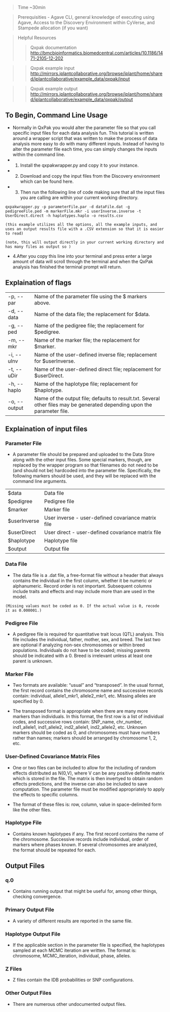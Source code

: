 >  Time ~30min

>  Prerequisities - Agave CLI, general knowledge of executing using Agave, Access to the Discovery Environment within CyVerse, and Stampede allocation (if you want)

>  Helpful Resources
>> Qxpak documentation http://bmcbioinformatics.biomedcentral.com/articles/10.1186/1471-2105-12-202

>>  Qxpak example input http://mirrors.iplantcollaborative.org/browse/iplant/home/shared/iplantcollaborative/example_data/qxpak/input

>>  Qxpak example output http://mirrors.iplantcollaborative.org/browse/iplant/home/shared/iplantcollaborative/example_data/qxpak/output


## To Begin, Command Line Usage
-   Normally in QxPak you would alter the parameter file so that you call specific input files for each data analysis fun. This tutorial is written around a wrapper script that was written to make the process of data analysis more easy to do with many different inputs. Instead of having to alter the parameter file each time, you can simply changes the inputs within the command line. 
-   1. Install the qxpakwrapper.py and copy it to your instance.
-   2. Download and copy the input files from the Discovery environment which can be found here.  
-   3. Then run the following line of code making sure that all the input files you are calling are within your current working directory.

```qxpakwrapper.py -p parameterFile.par -d dataFile.dat -g pedigreeFile.ped -m markerFile.mkr -i userInverse.inverse -t UserDirect.direct -h haplotypes.haplo -o results.csv```


```(this example utilizes all the options, all the example inputs, and uses an output results file with a .CSV extension so that it is easier to read)```

```(note, this will output directly in your current working directory and has many files as output so )```

-   4.After you copy this line into your terminal and press enter a large amount of data will scroll through the terminal and when the QxPak analysis has finished the terminal prompt will return.

##  Explaination of flags
|          |                                                                                                                          |
|--------------|--------------------------------------------------------------------------------------------------------------------------|
| -p, --par    | Name of the parameter file using the $ markers above.                                                                    |
| -d, --data   | Name of the data file; the replacement for $data.                                                                        |
| -g, --ped    | Name of the pedigree file; the replacement for $pedigree.                                                                |
| -m, --mkr    | Name of the marker file; the replacement for $marker.                                                                    |
| -i, --uInv   | Name of the user-defined inverse file; replacement for $userInverse.                                                     |
| -t, --uDir   | Name of the user-defined direct file; replacement for $userDirect.                                                       |
| -h, --haplo  | Name of the haplotype file; replacement for $haplotype.                                                                  |
| -o, --output | Name of the output file; defaults to result.txt. Several other files may be generated depending upon the parameter file. |

##  Explaination of input files
### Parameter File
-   A parameter file should be prepared and uploaded to the Data Store along with the other input files. Some special markers, though, are replaced by the wrapper program so that filenames do not need to be (and should not be) hardcoded into the parameter file. Specifically, the following markers should be used, and they will be replaced with the command line arguments.

|              |                                                    |
|--------------|----------------------------------------------------|
| $data        | Data file                                          |
| $pedigree    | Pedigree file                                      |
| $marker      | Marker file                                        |
| $userInverse | User inverse - user-defined covariance matrix file |
| $userDirect  | User direct - user-defined covariance matrix file  |
| $haplotype   | Haplotype file                                     |
| $output      | Output file                                        |

### Data File
- The data file is a .dat file, a free-format file without a header that always contains the individual in the first column, whether it be numeric or alphanumeric. Record order is not important. Subsequent columns include traits and effects and may include more than are used in the model.

```
(Missing values must be coded as 0. If the actual value is 0, recode it as 0.000001.)
```

### Pedigree File
- A pedigree file is required for quantitative trait locus (QTL) analysis. This file includes the individual, father, mother, sex, and breed. The last two are optional if analyzing non-sex chromosomes or within breed populations. Individuals do not have to be coded; missing parents should be indicated with a 0. Breed is irrelevant unless at least one parent is unknown.

### Marker File
- Two formats are available: “usual” and “transposed”. In the usual format, the first record contains the chromosome name and successive records contain: individual, allele1_mkr1, allele2_mkr1, etc. Missing alleles are specified by 0.

- The transposed format is appropriate when there are many more markers than individuals. In this format, the first row is a list of individual codes, and successive rows contain: SNP_name, chr_number, ind1_allele1, ind1_allele2, ind2_allele1, ind2_allele2, etc. Unknown markers should be coded as 0, and chromosomes must have numbers rather than names; markers should be arranged by chromosome 1, 2, etc.

### User-Defined Covariance Matrix Files

- One or two files can be included to allow for the including of random effects distributed as N(0,V), where V can be any positive definite matrix which is stored in the file. The matrix is then invertyed to obtain random effects predictions, and the inverse can also be included to save computation. The parameter file must be modified appropriately to apply the effects to specific columns.

- The format of these files is: row, column, value in space-delimited form like the other files.

### Haplotype File

- Contains known haplotypes if any. The first record contains the name of the chromosome. Successive records include individual, order of markers where phases known. If several chromosomes are analyzed, the format should be repeated for each.
 
## Output Files

### q.0

- Contains running output that might be useful for, among other things, checking convergence.

### Primary Output File

- A variety of different results are reported in the same file.

### Haplotype Output File

- If the applicable section in the parameter file is specified, the haplotypes sampled at each MCMC iteration are written. The format is: chromosome, MCMC_iteration, individual, phase, alleles.

### Z Files

- Z files contain the IDB probabilities or SNP configurations.

### Other Output Files

- There are numerous other undocumented output files.

